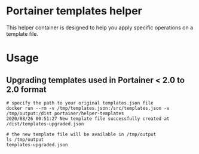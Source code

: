 # Portainer templates helper

This helper container is designed to help you apply specific operations on a template file.

# Usage

## Upgrading templates used in Portainer < 2.0 to 2.0 format

```
# specify the path to your original templates.json file
docker run --rm -v /tmp/templates.json:/src/templates.json -v /tmp/output:/dist portainer/helper-templates
2020/08/26 00:51:27 New template file successfully created at /dist/templates-upgraded.json

# the new template file will be available in /tmp/output
ls /tmp/output 
templates-upgraded.json

```
